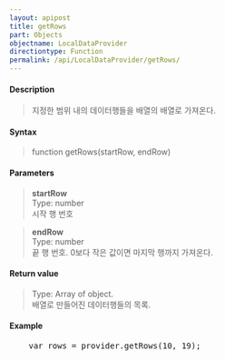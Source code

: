 ```yaml
---
layout: apipost
title: getRows
part: Objects
objectname: LocalDataProvider
directiontype: Function
permalink: /api/LocalDataProvider/getRows/
---
```



#### Description

> 지정한 범위 내의 데이터행들을 배열의 배열로 가져온다.

#### Syntax

> function getRows(startRow, endRow)

#### Parameters

> **startRow**  
> Type: number  
> 시작 행 번호

> **endRow**  
> Type: number  
> 끝 행 번호. 0보다 작은 값이면 마지막 행까지 가져온다.

#### Return value

> Type: Array of object.  
> 배열로 만들어진 데이터행들의 목록.

#### Example

<pre class="prettyprint">
    var rows = provider.getRows(10, 19);
</pre>


